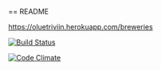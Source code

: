 == README

https://oluetriviin.herokuapp.com/breweries

[![Build Status](https://travis-ci.org/hkjoutsi/wadror.png)](https://travis-ci.org/hkjoutsi/wadror)

[![Code Climate](https://codeclimate.com/github/hkjoutsi/wadror.png)](https://codeclimate.com/github/hkjoutsi/wadror)
